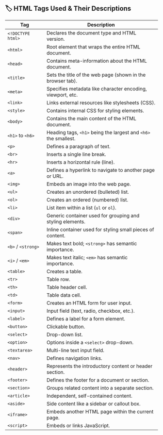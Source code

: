 ## 🏷️ HTML Tags Used & Their Descriptions

| Tag | Description |
|-----|-------------|
| `<!DOCTYPE html>` | Declares the document type and HTML version. |
| `<html>` | Root element that wraps the entire HTML document. |
| `<head>` | Contains meta-information about the HTML document. |
| `<title>` | Sets the title of the web page (shown in the browser tab). |
| `<meta>` | Specifies metadata like character encoding, viewport, etc. |
| `<link>` | Links external resources like stylesheets (CSS). |
| `<style>` | Contains internal CSS for styling elements. |
| `<body>` | Contains the main content of the HTML document. |
| `<h1>` to `<h6>` | Heading tags, `<h1>` being the largest and `<h6>` the smallest. |
| `<p>` | Defines a paragraph of text. |
| `<br>` | Inserts a single line break. |
| `<hr>` | Inserts a horizontal rule (line). |
| `<a>` | Defines a hyperlink to navigate to another page or URL. |
| `<img>` | Embeds an image into the web page. |
| `<ul>` | Creates an unordered (bulleted) list. |
| `<ol>` | Creates an ordered (numbered) list. |
| `<li>` | List item within a list (`ul` or `ol`). |
| `<div>` | Generic container used for grouping and styling elements. |
| `<span>` | Inline container used for styling small pieces of content. |
| `<b>` / `<strong>` | Makes text bold; `<strong>` has semantic importance. |
| `<i>` / `<em>` | Makes text italic; `<em>` has semantic importance. |
| `<table>` | Creates a table. |
| `<tr>` | Table row. |
| `<th>` | Table header cell. |
| `<td>` | Table data cell. |
| `<form>` | Creates an HTML form for user input. |
| `<input>` | Input field (text, radio, checkbox, etc.). |
| `<label>` | Defines a label for a form element. |
| `<button>` | Clickable button. |
| `<select>` | Drop-down list. |
| `<option>` | Options inside a `<select>` drop-down. |
| `<textarea>` | Multi-line text input field. |
| `<nav>` | Defines navigation links. |
| `<header>` | Represents the introductory content or header section. |
| `<footer>` | Defines the footer for a document or section. |
| `<section>` | Groups related content into a separate section. |
| `<article>` | Independent, self-contained content. |
| `<aside>` | Side content like a sidebar or callout box. |
| `<iframe>` | Embeds another HTML page within the current page. |
| `<script>` | Embeds or links JavaScript. |
